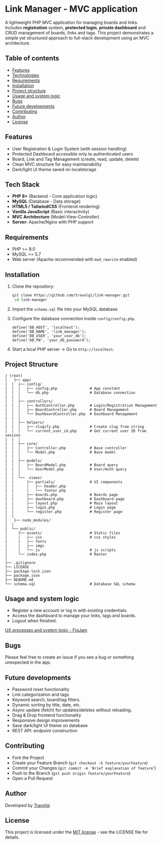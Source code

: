 # Link Manager - MVC application 

A lightweight PHP MVC application for managing boards and links.  
Includes **registration** system, **protected login**, **private dashboard** and CRUD management of boards, links and tags.
This project demonstrates a simple yet structured approach to full-stack development using an MVC architecture.


## Table of contents

- [Features](#features)
- [Technologies](#technologies)
- [Requirements](#requirements)
- [Installation](#installation)
- [Project structure](#project-structure)
- [Usage and system logic](#usage-and-system-logic)
- [Bugs](#bugs)
- [Future developments](#future-developments)
- [Contributing](#contributing)
- [Author](#author)
- [License](#license)


## Features

- User Registration & Login System (with session handling)
- Protected Dashboard accessible only to authenticated users
- Board, Link and Tag Management (create, read, update, delete)
- Clean MVC structure for easy maintainability
- Dark/light UI theme saved on localstorage


## Tech Stack

- **PHP 8+** (Backend - Core application logic)
- **MySQL** (Database - Data storage)
- **HTML5 / TailwindCSS** (Frontend rendering)
- **Vanilla JavaScript** (Basic interactivity)
- **MVC Architecture** (Model-View-Controller)  
- **Server:** Apache/Nginx with PHP support


## Requirements

- PHP >= 8.0
- MySQL >= 5.7
- Web server (Apache recommended with `mod_rewrite` enabled)


## Installation

1. Clone the repository:
   ```bash
   git clone https://github.com/travolgi/link-manager.git
	cd link-manager
   ```

2. Import the `schema.sql` file into your MySQL database.

3. Configure the database connection inside `config/config.php`.
	```
	define('DB_HOST', 'localhost');
	define('DB_NAME', 'link_manager');
	define('DB_USER', 'your_user_db');
	define('DB_PW', 'your_db_password');
	```

4. Start a local PHP server -> Go to `http://localhost`.


## Project Structure

```
/ (root)
│	├── app/
|  |  ├── config/
|  |  |   ├── config.php               # App constant
|  |  │   └── db.php                   # Database connection
|  |  │
|  |  ├── controllers/
|  |  │   ├── AuthController.php       # Login/Registration Management
|  |  │   ├── BoardController.php      # Board Management
|  |  │   └── DashboardController.php  # Dashboard Management
|  |  │
|  |  ├── helpers/
|  |  │   ├── slugify.php              # Create slug from string
|  |  │   └── current_user_id.php      # Get current user ID from session
|  |  │
|  |  ├── core/
|  |  │   ├── Controller.php           # Base controller
|  |  │   └── Model.php                # Base model
|  |  │
|  |  ├── models/
|  |  │   ├── BoardModel.php           # Board query
|  |  │   └── UserModel.php       	   # User/Auth query 
|  |  │
|  |  └──  views/
|  |      ├── partials/                # UI components
|  |      |   ├── header.php
|  |      |   └── footer.php
|  |      ├── boards.php               # Boards page
|  |      ├── dashboard.php            # Dashboard page
|  |      ├── layout.php               # Main layout
|  |      ├── login.php                # Login page
|  |      └── register.php             # Register page
|  |   
│	├── node_modules/
|  |
|  └── public/
│     ├── assets/                      # Static files
|     |   ├── css                      # css styles
|     |   ├── fonts
|     |   ├── imgs
|     |   └── js                       # js scripts
│     └── index.php                    # Router
│
├── .gitignore
├── LICENSE
├── package-lock.json
├── package.json
├── README.md
└── schema.sql                         # Database SQL schema
```


## Usage and system logic

- Register a new account or log in with existing credentials.
- Access the dashboard to manage your links, tags and boards.
- Logout when finished.

[UX processes and system logic - FigJam](https://www.figma.com/community/file/1550187983633712159)


## Bugs

Please feel free to create an issue if you see a bug or something unexpected in the app.


## Future developments

- Password reset functionality
- Link categorization and tags
- Keyword search, board/tag filters.
- Dynamic sorting by title, date, etc.
- Async update (fetch) for updates/deletes without reloading.
- Drag & Drop frontend functionality 
- Responsive design improvements
- Save dark/light UI theme on database
- REST API: endpoint construction


## Contributing

- Fork the Project
- Create your Feature Branch (`git checkout -b feature/yourFeature`)
- Commit your Changes (`git commit -m 'Brief explanation of feature`')
- Push to the Branch (`git push origin feature/yourFeature`)
- Open a Pull Request


## Author

Developed by [Travolgi](https://github.com/travolgi)


## License

This project is licensed under the [MIT license](https://github.com/travolgi/mini-blog/blob/main/LICENSE) - see the LICENSE file for details.
